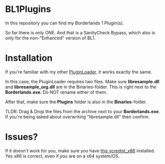 # BL1Plugins

In this repository you can find my Borderlands 1 Plugin(s).

So far there is only ONE. And that is a SanityCheck Bypass, which also is only for the non-"Enhanced" version of BL1.

# Installation
If you're familiar with my other [PluginLoader](https://github.com/c0dycode/DLLPluginLoader), it works exactly the same.

In this case, the PluginLoader requires two files.
Make sure **libresample.dll** and **libresample_org.dll** are in the Binaries-folder. This is right next to the **Borderlands.exe**. Do NOT rename either of them.

After that, make sure the **Plugins** folder is also in the **Binaries**-folder.

TLDR: Drag & Drop the files from the archive next to your **Borderlands.exe**.
If you're being asked about overwriting "libresample.dll" then confirm.

# Issues?
If it doesn't work for you, make sure you have [this vcredist_x86](https://aka.ms/vs/16/release/vc_redist.x86.exe) installed. Yes x86 is correct, even if you are on a x64 system/OS.